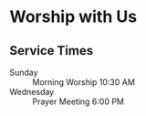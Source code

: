 # Worship with Us

## Service Times

<dl>
<dt>Sunday</dt>
<dd>Morning Worship <time>10:30 AM</time></dd>
<dt>Wednesday</dt>
<dd>Prayer Meeting <time>6:00 PM</time></dd>
</dl>
